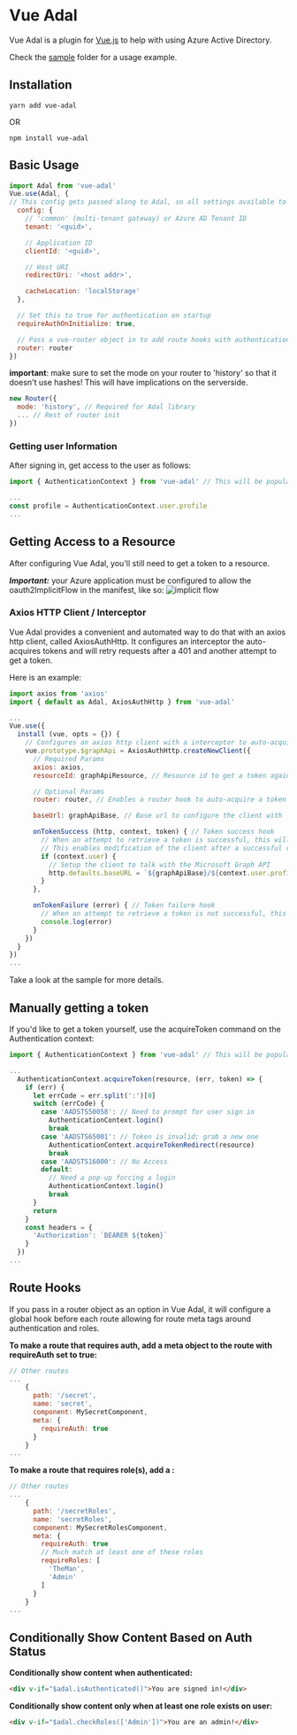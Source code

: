 # Vue Adal

Vue Adal is a plugin for [Vue.js](https://vuejs.org/) to help with using Azure Active Directory.

Check the [sample](/sample) folder for a usage example.

## Installation
```code
yarn add vue-adal
```
OR
```code
npm install vue-adal
```
## Basic Usage

```javascript
import Adal from 'vue-adal'
Vue.use(Adal, {
// This config gets passed along to Adal, so all settings available to adal can be used here.
  config: {
    // 'common' (multi-tenant gateway) or Azure AD Tenant ID
    tenant: '<guid>',

    // Application ID
    clientId: '<guid>',

    // Host URI
    redirectUri: '<host addr>',

    cacheLocation: 'localStorage'
  },

  // Set this to true for authentication on startup
  requireAuthOnInitialize: true,

  // Pass a vue-router object in to add route hooks with authentication and role checking
  router: router
})
```

**important**: make sure to set the mode on your router to 'history' so that it doesn't use hashes!  This will have implications on the serverside.

```javascript
new Router({
  mode: 'history', // Required for Adal library
  ... // Rest of router init
})
```

### Getting user Information

After signing in, get access to the user as follows:

```javascript
import { AuthenticationContext } from 'vue-adal' // This will be populated with a valid context after initialization

...
const profile = AuthenticationContext.user.profile
...
```

## Getting Access to a Resource

After configuring Vue Adal, you'll still need to get a token to a resource.  

***Important:*** your Azure application must be configured to allow the oauth2ImplicitFlow in the manifest, like so:
![implicit flow](/resources/implicit-flow.png "Implicit Flow")

### Axios HTTP Client / Interceptor

Vue Adal provides a convenient and automated way to do that with an axios http client, called AxiosAuthHttp.  It configures an interceptor the auto-acquires tokens and will retry requests after a 401 and another attempt to get a token.

Here is an example:

```javascript
import axios from 'axios'
import { default as Adal, AxiosAuthHttp } from 'vue-adal'

...
Vue.use({
  install (vue, opts = {}) {
    // Configures an axios http client with a interceptor to auto-acquire tokens
    vue.prototype.$graphApi = AxiosAuthHttp.createNewClient({
      // Required Params
      axios: axios,
      resourceId: graphApiResource, // Resource id to get a token against

      // Optional Params
      router: router, // Enables a router hook to auto-acquire a token for the specific resource

      baseUrl: graphApiBase, // Base url to configure the client with

      onTokenSuccess (http, context, token) { // Token success hook
        // When an attempt to retrieve a token is successful, this will get called.
        // This enables modification of the client after a successful call.
        if (context.user) {
          // Setup the client to talk with the Microsoft Graph API
          http.defaults.baseURL = `${graphApiBase}/${context.user.profile.tid}`
        }
      },

      onTokenFailure (error) { // Token failure hook
        // When an attempt to retrieve a token is not successful, this will get called.
        console.log(error)
      }
    })
  }
})
...

```
Take a look at the sample for more details.


## Manually getting a token

If you'd like to get a token yourself, use the acquireToken command on the Authentication context:

```javascript
import { AuthenticationContext } from 'vue-adal' // This will be populated with a valid context after initialization

...
  AuthenticationContext.acquireToken(resource, (err, token) => {
    if (err) {
      let errCode = err.split(':')[0]
      switch (errCode) {
        case 'AADSTS50058': // Need to prompt for user sign in
          AuthenticationContext.login()
          break
        case 'AADSTS65001': // Token is invalid; grab a new one
          AuthenticationContext.acquireTokenRedirect(resource)
          break
        case 'AADSTS16000': // No Access
        default:
          // Need a pop-up forcing a login
          AuthenticationContext.login()
          break
      }
      return
    }
    const headers = {
      'Authorization': `BEARER ${token}`
    }
  })
...
```

## Route Hooks

If you pass in a router object as an option in Vue Adal, it will configure a global hook before each route allowing for route meta tags around authentication and roles.

**To make a route that requires auth, add a meta object to the route with requireAuth set to true:**

```javascript
// Other routes
...
    {
      path: '/secret',
      name: 'secret',
      component: MySecretComponent,
      meta: {
        requireAuth: true
      }
    }
...
```

**To make a route that requires role(s), add a :**

```javascript
// Other routes
...
    {
      path: '/secretRoles',
      name: 'secretRoles',
      component: MySecretRolesComponent,
      meta: {
        requireAuth: true
        // Much match at least one of these roles
        requireRoles: [
          'TheMan',
          'Admin'
        ]
      }
    }
...
```

## Conditionally Show Content Based on Auth Status

**Conditionally show content when authenticated:**

```html
<div v-if="$adal.isAuthenticated()">You are signed in!</div>
```

**Conditionally show content only when at least one role exists on user:**

```html
<div v-if="$adal.checkRoles(['Admin'])">You are an admin!</div>
```